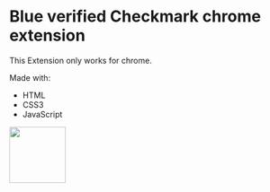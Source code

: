 # Blue verified Checkmark chrome extension
This Extension only works for chrome.

Made with:
- HTML 
- CSS3
- JavaScript

<img src="https://i.ibb.co/1bJ65sd/yes.gif" width="100" height="100">
